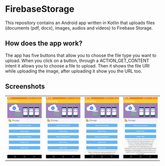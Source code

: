 # FirebaseStorage
This repository contains an Android app written in Kotlin that uploads files (documents (pdf, docx), images, audios and videos) to Firebase Storage.

## How does the app work?
The app has five buttons that allow you to choose the file type you want to upload.
When you click on a button, through a ACTION_GET_CONTENT intent it allows you to choose a file to upload.
Then it shows the file URI while uploading the image, after uploading it show you the URL too.

## Screenshots
<table width="100%">
  <tr>
    <th width="25%"><img src="https://github.com/callebdev/FirebaseStorage/blob/master/ScreenshotsFirebaseStorage/Screenshot_20200318-212427.png"></th>
    <th width="25%"><img src="https://github.com/callebdev/FirebaseStorage/blob/master/ScreenshotsFirebaseStorage/Screenshot_20200318-212452.png"></th>
    <th width="25%"><img src="https://github.com/callebdev/FirebaseStorage/blob/master/ScreenshotsFirebaseStorage/Screenshot_20200318-212514.png"></th>
    <th width="25%"><img src="https://github.com/callebdev/FirebaseStorage/blob/master/ScreenshotsFirebaseStorage/Screenshot_20200318-212519.png"></th>
  </tr>
</table>
